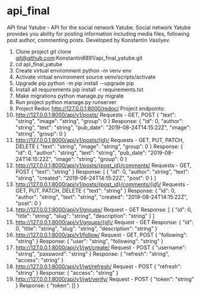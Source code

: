 # api_final
API final Yatube - API for the social network Yatube. Social network Yatube provides you ability for posting information including media files, following post author, commenting posts. Developed by Konstantin Vasilyev.


1. Clone project 
git clone git@github.com:Konstantin8891/api_final_yatube.git
2. cd api_final_yatube
3. Create virtual environment 
python -m venv env
4. Activate virtual environment 
source venv/scripts/activate
5. Upgrade pip 
python -m pip install --upgrade pip
6. Install all requirements 
pip install -r requirements.txt
7. Make migrations
python manage.py migrate
8. Run project
python manage.py runserver
9. Project Redoc
http://127.0.0.1:8000/redoc/
Project endpoints:
1. http://127.0.0.1:8000/api/v1/posts/
Requests - GET, POST
{
    "text": "string",
    "image": "string",
    "group": 0
}
Response:
{
    "id": 0,
    "author": "string",
    "text": "string",
    "pub_date": "2019-08-24T14:15:22Z",
    "image": "string",
    "group": 0
}
2. http://127.0.0.1:8000/api/v1/posts/{id}/
Requests - GET, PUT, PATCH, DELETE
{
    "text": "string",
    "image": "string",
    "group": 0
}
Response:
{
    "id": 0,
    "author": "string",
    "text": "string",
    "pub_date": "2019-08-24T14:15:22Z",
    "image": "string",
    "group": 0
}
3. http://127.0.0.1:8000/api/v1/posts/{post_id}/comments/
Requests - GET, POST
{
    "text": "string"
}
Response:
[
    {
        "id": 0,
        "author": "string",
        "text": "string",
        "created": "2019-08-24T14:15:22Z",
        "post": 0
    }
]
4. http://127.0.0.1:8000/api/v1/posts/{post_id}/comments/{id}/
Requests - GET, PUT, PATCH, DELETE
{
    "text": "string"
}
Response:
{
    "id": 0,
    "author": "string",
    "text": "string",
    "created": "2019-08-24T14:15:22Z",
    "post": 0
}
5. http://127.0.0.1:8000/api/v1/groups/
Request - GET
Response:
[
    {
        "id": 0,
        "title": "string",
        "slug": "string",
        "description": "string"
    }
]
6. http://127.0.0.1:8000/api/v1/groups/{id}/
Request - GET
Response:
{
    "id": 0,
    "title": "string",
    "slug": "string",
    "description": "string"
}
7. http://127.0.0.1:8000/api/v1/follow/
Request - GET, POST
{
    "following": "string"
}
Response:
{
    "user": "string",
    "following": "string"
}
8. http://127.0.0.1:8000/api/v1/jwt/create/
Request - POST
{
    "username": "string",
    "password": "string"
}
Response:
{
    "refresh": "string",
    "access": "string"
}
9. http://127.0.0.1:8000/api/v1/jwt/refresh/
Request - POST
{
    "refresh": "string"
}
Response:
{
    "access": "string"
}
10. http://127.0.0.1:8000/api/v1/jwt/verify/
Request - POST
{
    "token": "string"
}
Response:
{
    "token": []
}
